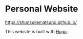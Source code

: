 # Personal Website
https://shunsukematsuno.github.io/

This website is built with [Hugo](https://gohugo.io/).